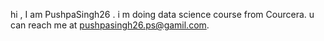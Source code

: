 hi , I am PushpaSingh26 .
i m doing data science course from Courcera.
u can reach me at pushpasingh26.ps@gamil.com.
